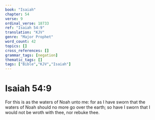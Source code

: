 ```yaml
---
book: "Isaiah"
chapter: 54
verse: 9
ordinal_verse: 18733
ref: "Isaiah 54:9"
translation: "KJV"
genre: "Major Prophet"
word_count: 42
topics: []
cross_references: []
grammar_tags: [negation]
thematic_tags: []
tags: ["Bible","KJV","Isaiah"]
---
```


# Isaiah 54:9

For this is as the waters of Noah unto me: for as I have sworn that the waters of Noah should no more go over the earth; so have I sworn that I would not be wroth with thee, nor rebuke thee.
